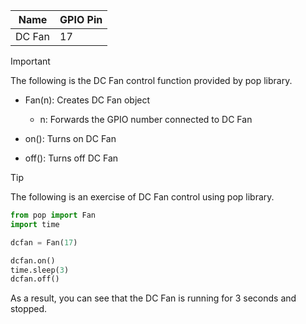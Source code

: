 | Name   | GPIO Pin |
| ------ | -------- |
| DC Fan | 17       |

> [!IMPORTANT]
> The following is the DC Fan control function provided by pop library.
>
> - Fan(n): Creates DC Fan object
>
>   - n: Forwards the GPIO number connected to DC Fan
>
> - on(): Turns on DC Fan
>
> - off(): Turns off DC Fan

> [!TIP]
> The following is an exercise of DC Fan control using pop library.

```python
from pop import Fan
import time

dcfan = Fan(17)

dcfan.on()
time.sleep(3)
dcfan.off()
```

As a result, you can see that the DC Fan is running for 3 seconds and stopped.

